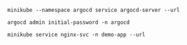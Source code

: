 ```minikube --namespace argocd service argocd-server --url```

```argocd admin initial-password -n argocd```

```minikube service nginx-svc -n demo-app --url``` 

